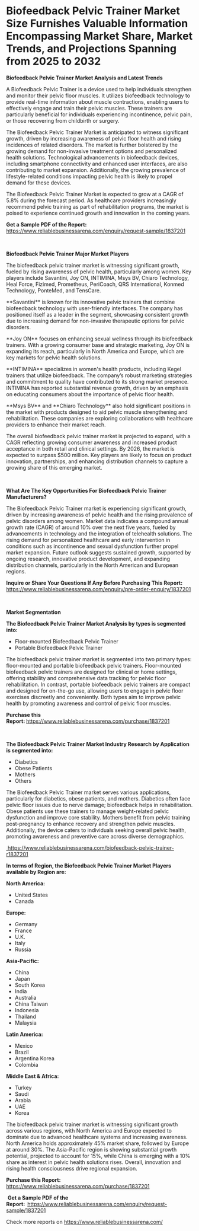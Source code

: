 <p><h1>Biofeedback Pelvic Trainer Market Size Furnishes Valuable Information Encompassing Market Share, Market Trends, and Projections Spanning from 2025 to 2032</h1></p><p><strong>Biofeedback Pelvic Trainer Market Analysis and Latest Trends</strong></p>
<p><p>A Biofeedback Pelvic Trainer is a device used to help individuals strengthen and monitor their pelvic floor muscles. It utilizes biofeedback technology to provide real-time information about muscle contractions, enabling users to effectively engage and train their pelvic muscles. These trainers are particularly beneficial for individuals experiencing incontinence, pelvic pain, or those recovering from childbirth or surgery.</p><p>The Biofeedback Pelvic Trainer Market is anticipated to witness significant growth, driven by increasing awareness of pelvic floor health and rising incidences of related disorders. The market is further bolstered by the growing demand for non-invasive treatment options and personalized health solutions. Technological advancements in biofeedback devices, including smartphone connectivity and enhanced user interfaces, are also contributing to market expansion. Additionally, the growing prevalence of lifestyle-related conditions impacting pelvic health is likely to propel demand for these devices.</p><p>The Biofeedback Pelvic Trainer Market is expected to grow at a CAGR of 5.8% during the forecast period. As healthcare providers increasingly recommend pelvic training as part of rehabilitation programs, the market is poised to experience continued growth and innovation in the coming years.</p></p>
<p><strong>Get a Sample PDF of the Report:&nbsp;</strong> <a href="https://www.reliablebusinessarena.com/enquiry/request-sample/1837201?utm_campaign=3218&utm_medium=2&utm_source=Github&utm_content=ia&utm_term=05042025&utm_id=biofeedback-pelvic-trainer">https://www.reliablebusinessarena.com/enquiry/request-sample/1837201</a></p>
<p>&nbsp;</p>
<p><strong>Biofeedback Pelvic Trainer Major Market Players</strong></p>
<p><p>The biofeedback pelvic trainer market is witnessing significant growth, fueled by rising awareness of pelvic health, particularly among women. Key players include Savantini, Joy ON, INTIMINA, Msys BV, Chiaro Technology, Heal Force, Fizimed, Prometheus, PeriCoach, QRS International, Konmed Technology, PonteMed, and TensCare.</p><p>**Savantini** is known for its innovative pelvic trainers that combine biofeedback technology with user-friendly interfaces. The company has positioned itself as a leader in the segment, showcasing consistent growth due to increasing demand for non-invasive therapeutic options for pelvic disorders.</p><p>**Joy ON** focuses on enhancing sexual wellness through its biofeedback trainers. With a growing consumer base and strategic marketing, Joy ON is expanding its reach, particularly in North America and Europe, which are key markets for pelvic health solutions.</p><p>**INTIMINA** specializes in women's health products, including Kegel trainers that utilize biofeedback. The company’s robust marketing strategies and commitment to quality have contributed to its strong market presence. INTIMINA has reported substantial revenue growth, driven by an emphasis on educating consumers about the importance of pelvic floor health.</p><p>**Msys BV** and **Chiaro Technology** also hold significant positions in the market with products designed to aid pelvic muscle strengthening and rehabilitation. These companies are exploring collaborations with healthcare providers to enhance their market reach.</p><p>The overall biofeedback pelvic trainer market is projected to expand, with a CAGR reflecting growing consumer awareness and increased product acceptance in both retail and clinical settings. By 2026, the market is expected to surpass $500 million. Key players are likely to focus on product innovation, partnerships, and enhancing distribution channels to capture a growing share of this emerging market.</p></p>
<p>&nbsp;</p>
<p><strong>What Are The Key Opportunities For Biofeedback Pelvic Trainer Manufacturers?</strong></p>
<p><p>The Biofeedback Pelvic Trainer market is experiencing significant growth, driven by increasing awareness of pelvic health and the rising prevalence of pelvic disorders among women. Market data indicates a compound annual growth rate (CAGR) of around 10% over the next five years, fueled by advancements in technology and the integration of telehealth solutions. The rising demand for personalized healthcare and early intervention in conditions such as incontinence and sexual dysfunction further propel market expansion. Future outlook suggests sustained growth, supported by ongoing research, innovative product development, and expanding distribution channels, particularly in the North American and European regions.</p></p>
<p><strong>Inquire or Share Your Questions If Any Before Purchasing This Report:</strong> <a href="https://www.reliablebusinessarena.com/enquiry/pre-order-enquiry/1837201?utm_campaign=3218&utm_medium=2&utm_source=Github&utm_content=ia&utm_term=05042025&utm_id=biofeedback-pelvic-trainer">https://www.reliablebusinessarena.com/enquiry/pre-order-enquiry/1837201</a></p>
<p>&nbsp;</p>
<p><strong>Market Segmentation</strong></p>
<p><strong>The Biofeedback Pelvic Trainer Market Analysis by types is segmented into:</strong></p>
<p><ul><li>Floor-mounted Biofeedback Pelvic Trainer</li><li>Portable Biofeedback Pelvic Trainer</li></ul></p>
<p><p>The biofeedback pelvic trainer market is segmented into two primary types: floor-mounted and portable biofeedback pelvic trainers. Floor-mounted biofeedback pelvic trainers are designed for clinical or home settings, offering stability and comprehensive data tracking for pelvic floor rehabilitation. In contrast, portable biofeedback pelvic trainers are compact and designed for on-the-go use, allowing users to engage in pelvic floor exercises discreetly and conveniently. Both types aim to improve pelvic health by promoting awareness and control of pelvic floor muscles.</p></p>
<p><strong>Purchase this Report:&nbsp;</strong><a href="https://www.reliablebusinessarena.com/purchase/1837201?utm_campaign=3218&utm_medium=2&utm_source=Github&utm_content=ia&utm_term=05042025&utm_id=biofeedback-pelvic-trainer">https://www.reliablebusinessarena.com/purchase/1837201</a></p>
<p>&nbsp;</p>
<p><strong>The Biofeedback Pelvic Trainer Market Industry Research by Application is segmented into:</strong></p>
<p><ul><li>Diabetics</li><li>Obese Patients</li><li>Mothers</li><li>Others</li></ul></p>
<p><p>The Biofeedback Pelvic Trainer market serves various applications, particularly for diabetics, obese patients, and mothers. Diabetics often face pelvic floor issues due to nerve damage; biofeedback helps in rehabilitation. Obese patients use these trainers to manage weight-related pelvic dysfunction and improve core stability. Mothers benefit from pelvic training post-pregnancy to enhance recovery and strengthen pelvic muscles. Additionally, the device caters to individuals seeking overall pelvic health, promoting awareness and preventive care across diverse demographics.</p></p>
<p><a href="https://www.reliablebusinessarena.com/biofeedback-pelvic-trainer-r1837201?utm_campaign=3218&utm_medium=2&utm_source=Github&utm_content=ia&utm_term=05042025&utm_id=biofeedback-pelvic-trainer">&nbsp;https://www.reliablebusinessarena.com/biofeedback-pelvic-trainer-r1837201</a></p>
<p><strong>In terms of Region, the Biofeedback Pelvic Trainer Market Players available by Region are:</strong></p>
<p>
    <p> <strong> North America: </strong>
        <ul>
            <li>United States</li>
            <li>Canada</li>
        </ul>
        </p> 
    <p> <strong> Europe: </strong>
        <ul>
            <li>Germany</li>
            <li>France</li>
            <li>U.K.</li>
            <li>Italy</li>
            <li>Russia</li>
        </ul>
        </p> 
    <p> <strong> Asia-Pacific: </strong>
        <ul>
            <li>China</li>
            <li>Japan</li>
            <li>South Korea</li>
            <li>India</li>
            <li>Australia</li>
            <li>China Taiwan</li>
            <li>Indonesia</li>
            <li>Thailand</li>
            <li>Malaysia</li>
        </ul>
        </p> 
    <p> <strong> Latin America: </strong>
        <ul>
            <li>Mexico</li>
            <li>Brazil</li>
            <li>Argentina Korea</li>
            <li>Colombia</li>
        </ul>
        </p> 
    <p> <strong> Middle East & Africa: </strong>
        <ul>
            <li>Turkey</li>
            <li>Saudi</li>
            <li>Arabia</li>
            <li>UAE</li>
            <li>Korea</li>
        </ul>
    </p>
    </p>
<p><p>The biofeedback pelvic trainer market is witnessing significant growth across various regions, with North America and Europe expected to dominate due to advanced healthcare systems and increasing awareness. North America holds approximately 45% market share, followed by Europe at around 30%. The Asia-Pacific region is showing substantial growth potential, projected to account for 15%, while China is emerging with a 10% share as interest in pelvic health solutions rises. Overall, innovation and rising health consciousness drive regional expansion.</p></p>
<p><strong>Purchase this Report: </strong><a href="https://www.reliablebusinessarena.com/purchase/1837201?utm_campaign=3218&utm_medium=2&utm_source=Github&utm_content=ia&utm_term=05042025&utm_id=biofeedback-pelvic-trainer">https://www.reliablebusinessarena.com/purchase/1837201</a></p>
<p>&nbsp;<strong>Get a Sample PDF of the Report:&nbsp;&nbsp;</strong><a href="https://www.reliablebusinessarena.com/enquiry/request-sample/1837201?utm_campaign=3218&utm_medium=2&utm_source=Github&utm_content=ia&utm_term=05042025&utm_id=biofeedback-pelvic-trainer">https://www.reliablebusinessarena.com/enquiry/request-sample/1837201</a></p>
<p><strong></strong></p>
<p>Check more reports on <a href="https://www.reliablebusinessarena.com/?utm_campaign=3218&utm_medium=2&utm_source=Github&utm_content=ia&utm_term=05042025&utm_id=biofeedback-pelvic-trainer">https://www.reliablebusinessarena.com/</a></p>
